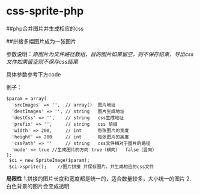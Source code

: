 # css-sprite-php
##php合并图片并生成相应的css

##拼接多幅图片成为一张图片

参数说明：_原图片为文件路径数组，目的图片如果留空，则不保存结果，导出css文件如果留空则不保存css结果_

具体参数参考下方code
 
  例子：
 ~~~
 $param = array(
   'srcImages' => '',  // array()  图片地址
   'destImages' => '', // string   图片生成地址
   'destCss' => '',    // string   css生成地址     
   'prefix' => '',     // string   css 前缀
   'width' => 200,     // int      每张图片的宽度
   'height' => 200     // int      每张图片的高度
   'cssPath' => ''     // string   css文件相对于图片的路径
   'mode' => true //生成图片的方向 true（横向）  false（竖向）
 );
  $ci = new SpriteImage($param);
  $ci->sprite();    //图片拼接 并保存图片，并生成相应的css文件   
~~~
**局限性**
1.拼接的图片长度和宽度都是统一的，适合数量较多，大小统一的图片
2.白色背景的图片会变成透明
